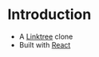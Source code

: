 # Introduction

- A [Linktree](https://linktr.ee/) clone
- Built with [React](https://reactjs.org/)
